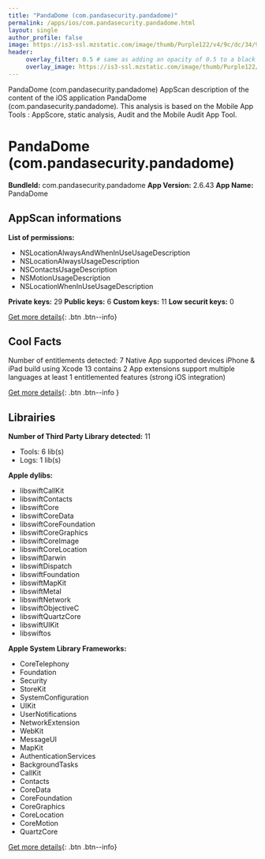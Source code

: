 ```yaml
---
title: "PandaDome (com.pandasecurity.pandadome)"
permalink: /apps/ios/com.pandasecurity.pandadome.html
layout: single
author_profile: false
image: https://is3-ssl.mzstatic.com/image/thumb/Purple122/v4/9c/dc/34/9cdc34ad-6141-8c00-62fe-c19d988b8b56/AppIcon-0-0-1x_U007emarketing-0-0-0-7-0-0-sRGB-0-0-0-GLES2_U002c0-512MB-85-220-0-0.png/512x512bb.jpg
header: 
     overlay_filter: 0.5 # same as adding an opacity of 0.5 to a black background
     overlay_image: https://is3-ssl.mzstatic.com/image/thumb/Purple122/v4/9c/dc/34/9cdc34ad-6141-8c00-62fe-c19d988b8b56/AppIcon-0-0-1x_U007emarketing-0-0-0-7-0-0-sRGB-0-0-0-GLES2_U002c0-512MB-85-220-0-0.png/512x512bb.jpg
---
```

PandaDome (com.pandasecurity.pandadome) AppScan description of the content of the iOS application PandaDome (com.pandasecurity.pandadome). This analysis is based on the Mobile App Tools : AppScore, static analysis, Audit and the Mobile Audit App Tool.

# PandaDome (com.pandasecurity.pandadome)

**BundleId:** com.pandasecurity.pandadome
**App Version:** 2.6.43
**App Name:** PandaDome


## AppScan informations 

**List of permissions:** 
- NSLocationAlwaysAndWhenInUseUsageDescription
- NSLocationAlwaysUsageDescription
- NSContactsUsageDescription
- NSMotionUsageDescription
- NSLocationWhenInUseUsageDescription
  
  
**Private keys:** 29
**Public keys:** 6
**Custom keys:** 11
**Low securit keys:** 0
  
[Get more details](/pricing.html){: .btn .btn--info}

## Cool Facts

Number of entitlements detected: 7
Native App
supported devices iPhone & iPad
build using Xcode 13
contains 2 App extensions
support multiple languages
at least 1 entitlemented features (strong iOS integration)
  
[Get more details](/pricing.html){: .btn .btn--info }

## Librairies 
**Number of Third Party Library detected:** 11
- Tools: 6 lib(s)
- Logs: 1 lib(s)


**Apple dylibs:**
- libswiftCallKit
- libswiftContacts
- libswiftCore
- libswiftCoreData
- libswiftCoreFoundation
- libswiftCoreGraphics
- libswiftCoreImage
- libswiftCoreLocation
- libswiftDarwin
- libswiftDispatch
- libswiftFoundation
- libswiftMapKit
- libswiftMetal
- libswiftNetwork
- libswiftObjectiveC
- libswiftQuartzCore
- libswiftUIKit
- libswiftos


**Apple System Library Frameworks:**
- CoreTelephony
- Foundation
- Security
- StoreKit
- SystemConfiguration
- UIKit
- UserNotifications
- NetworkExtension
- WebKit
- MessageUI
- MapKit
- AuthenticationServices
- BackgroundTasks
- CallKit
- Contacts
- CoreData
- CoreFoundation
- CoreGraphics
- CoreLocation
- CoreMotion
- QuartzCore


  
[Get more details](/pricing.html){: .btn .btn--info}

